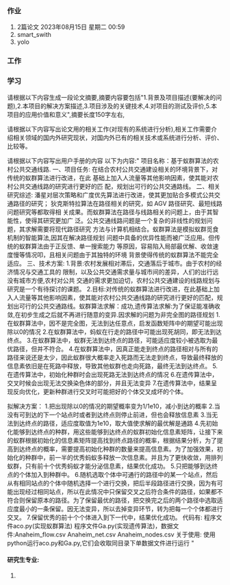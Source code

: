### 作业
1.  2篇论文         2023年08月15日 星期二 00:59 
2.  smart_swith
3.  yolo  

### 工作


### 学习



请根据以下内容生成一段论文摘要,摘要内容要包括"1.背景及项目描述(要解决的问题),2.本项目的解决方案描述,3.项目涉及的关键技术,4.对项目的测试及评价,5.本项目的应用价值和意义",摘要长度150字左右,



请根据以下内容写出论文用的相关工作(对现有的系统进行分析),相关工作需要介绍相关领域的国内外研究现状，对国内外已有的相关技术或系统进行分析、评价、比较等。

请根据以下内容写出用户手册的内容
以下为内容:"
项目名称：基于蚁群算法的农村公共交通线路.
一、项目任务:
在结合农村公共交通建设相关的环境背景下，对传统的蚁群算法进行改进，在此
基础上加入人流量等其他影响因素，使其能对农村公共交通线路的研究进行更好的匹
配，规划出可行的公共交通路线。
二、相关研究综述:
潘星对层次策略和广度优先算法进行改进，使其更加贴合多模式公共交通路径的研究；
狄克斯特拉算法在路径相关的研究，如 AGV 路径研究、最短线路问题研究等都取得相
关成果。而蚁群算法在路径与线路相关的问题上，由于其智能性，使得其研究更加广
泛。公共交通线路问题是一个复杂的非线性的规划问题，其求解需要将现代路径研究
方法与计算机相结合。蚁群算法是模拟蚁群觅食机制的智能算法,因其在解决路径规划
问题中具备的优异性能而被广泛应用。但传统的蚁群算法由于正反馈、单一搜索能力
等原因，容易陷入局部最优解、收敛速度慢等情况叩，且相关问题由于其独特的环境
背景使得传统的蚁群算法不能完全适应。
三、技术方案:
1.背景:农村发展相对滞后，交通落后于城市。由于农村的经济情况与交通工具的
限制，以及公共交通需求量与城市间的差异，人们的出行远没有城市方便,农村对公共
交通的需求更加迫切，农村公共交通建设的线路规划与研究是一个有待探讨的课题。
2.目标:对传统的蚁群算法进行改进，在此基础上加入人流量等其他影响因素，使其能对农村公共交通线路的研究进行更好的匹配，规划出可行的公共交通路线。蚁群算法求解：成功,遗传算法求解:为了保证能准确收敛,在初步生成之后就不再进行随意的变异.因求解的问题为非完全图的路径规划
1.在蚁群算法中，因不是完全图，无法到达任意点，启发函数矩阵中的期望可能出现除以0的情况
2.在蚁群算法中，蚂蚁在行走的路径中可能出现死胡同，即无法到达终点。
3.在蚁群算法中，蚁群无法到达终点的路径，可能适应度较小被选取为最优路径，但并不符合。
4.在蚁群算法中，因真正能走到终点的路径相对与所有的路径来说还是太少，因此蚁群很大概率走入死路而无法走到终点，导致最终释放的信息素依旧是在死路中释放，导致其他蚁群也走向死路，最终无法到达终点。
5.在遗传算法中，初始化种群时会出现死路无法到达终点的情况
6.在遗传算法中，交叉时候会出现无法交换染色体的部分，并且无法变异
7.在遗传算法中，结果呈现反向优化，更新种群进行交叉时可能把好的个体交叉成坏的个体。

拟解决方案：
1.把出现除以0的情况的期望概率变为1/1e10，减小到达的概率
2.当没有可到达的下一个站点时或者到达终点则停止前进，但也会释放信息素
3.当无法到达终点的路径，适应度取值为1e10，取大值使求解的最优解是通路
4.先初始化能够到达终点的种群，用这些能够到达终点的蚁群初始化信息素矩阵，让接下来的蚁群根据初始化的信息素矩阵提高找到终点路径的概率，根据结果分析，为了提高到达终点的概率，需要提高初始化种群的数量来提高信息素。为了加强效果，初始化的种群中，前一半的优秀蚂蚁多释放一次信息素。并且为了更快收敛，用排列蚁群，只有前十个优秀蚂蚁才能分泌信息素，结果优化成功。
5.只把能够到达终点的个体加入到种群中。
6.随机选取个体中可通行的路径中的某一个站点，然后从有相同站点的个体中随机选择一个进行交换，把后半段路径进行交换，因为有可能出现经过相同站点，所以在此情况中只保留交叉之后符合条件的路径，如果都不符合则保留原本的路径。为了保留最优的路径，把交换完之后的两个路径中选取适应度最小的一条保留。因无法变异，所以去掉变异环节，转为把每一个个体都进行交叉。
7.保留优秀的前十个个体进入到下一代中，结果优化成功。
代码有: 程序文件aco.py(实现蚁群算法) 程序文件Ga.py(实现遗传算法)，数据文件:Anaheim_flow.csv  Anaheim_net.csv  Anaheim_nodes.csv
关于使用: 使用python运行aco.py和Ga.py,它们会收取同目录下单数据文件进行运行
"



#### 研究生专业:
1. 



